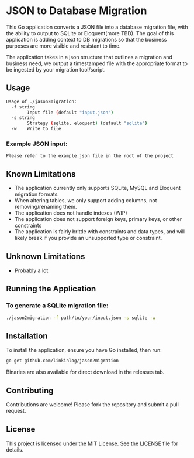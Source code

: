 # JSON to Database Migration
This Go application converts a JSON file into a database migration file, with the ability to output to SQLite or Eloquent(more TBD). The goal of this application is adding context to DB migrations so that the business purposes are more visible and resistant to time.

The application takes in a json structure that outlines a migration and business need, we output a timestamped file with the appropriate format to be ingested by your migration tool/script.

## Usage
```sh
Usage of ./jason2migration:
  -f string
        Input file (default "input.json")
  -s string
        Strategy (sqlite, eloquent) (default "sqlite")
  -w    Write to file
```

### Example JSON input:
`Please refer to the example.json file in the root of the project`

## Known Limitations
- The application currently only supports SQLite, MySQL and Eloquent migration formats.
- When altering tables, we only support adding columns, not removing/renaming them.
- The application does not handle indexes (WIP)
- The application does not support foreign keys, primary keys, or other constraints
- The application is fairly brittle with constraints and data types, and will likely break if you provide an unsupported type or constraint.

## Unknown Limitations
- Probably a lot

## Running the Application
### To generate a SQLite migration file:

```sh
./jason2migration -f path/to/your/input.json -s sqlite -w
```

## Installation
To install the application, ensure you have Go installed, then run:

```sh
go get github.com/linkinlog/jason2migration
```

Binaries are also available for direct download in the releases tab.

## Contributing
Contributions are welcome! Please fork the repository and submit a pull request.

## License
This project is licensed under the MIT License. See the LICENSE file for details.

